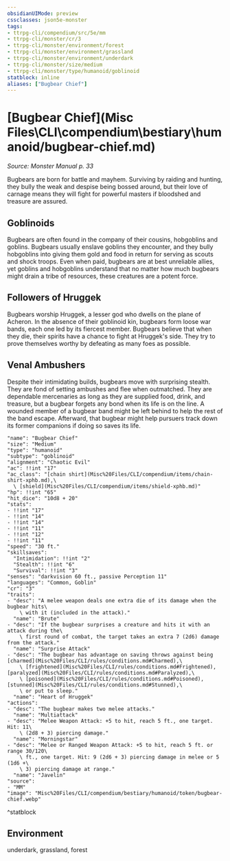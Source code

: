 ```yaml
---
obsidianUIMode: preview
cssclasses: json5e-monster
tags:
- ttrpg-cli/compendium/src/5e/mm
- ttrpg-cli/monster/cr/3
- ttrpg-cli/monster/environment/forest
- ttrpg-cli/monster/environment/grassland
- ttrpg-cli/monster/environment/underdark
- ttrpg-cli/monster/size/medium
- ttrpg-cli/monster/type/humanoid/goblinoid
statblock: inline
aliases: ["Bugbear Chief"]
---
```

# [Bugbear Chief](Misc Files\CLI\compendium\bestiary\humanoid/bugbear-chief.md)
*Source: Monster Manual p. 33*  

Bugbears are born for battle and mayhem. Surviving by raiding and hunting, they bully the weak and despise being bossed around, but their love of carnage means they will fight for powerful masters if bloodshed and treasure are assured.

## Goblinoids

Bugbears are often found in the company of their cousins, hobgoblins and goblins. Bugbears usually enslave goblins they encounter, and they bully hobgoblins into giving them gold and food in return for serving as scouts and shock troops. Even when paid, bugbears are at best unreliable allies, yet goblins and hobgoblins understand that no matter how much bugbears might drain a tribe of resources, these creatures are a potent force.

## Followers of Hruggek

Bugbears worship Hruggek, a lesser god who dwells on the plane of Acheron. In the absence of their goblinoid kin, bugbears form loose war bands, each one led by its fiercest member. Bugbears believe that when they die, their spirits have a chance to fight at Hruggek's side. They try to prove themselves worthy by defeating as many foes as possible.

## Venal Ambushers

Despite their intimidating builds, bugbears move with surprising stealth. They are fond of setting ambushes and flee when outmatched. They are dependable mercenaries as long as they are supplied food, drink, and treasure, but a bugbear forgets any bond when its life is on the line. A wounded member of a bugbear band might be left behind to help the rest of the band escape. Afterward, that bugbear might help pursuers track down its former companions if doing so saves its life.

```statblock
"name": "Bugbear Chief"
"size": "Medium"
"type": "humanoid"
"subtype": "goblinoid"
"alignment": "Chaotic Evil"
"ac": !!int "17"
"ac_class": "[chain shirt](Misc%20Files/CLI/compendium/items/chain-shirt-xphb.md),\
  \ [shield](Misc%20Files/CLI/compendium/items/shield-xphb.md)"
"hp": !!int "65"
"hit_dice": "10d8 + 20"
"stats":
- !!int "17"
- !!int "14"
- !!int "14"
- !!int "11"
- !!int "12"
- !!int "11"
"speed": "30 ft."
"skillsaves":
  "Intimidation": !!int "2"
  "Stealth": !!int "6"
  "Survival": !!int "3"
"senses": "darkvision 60 ft., passive Perception 11"
"languages": "Common, Goblin"
"cr": "3"
"traits":
- "desc": "A melee weapon deals one extra die of its damage when the bugbear hits\
    \ with it (included in the attack)."
  "name": "Brute"
- "desc": "If the bugbear surprises a creature and hits it with an attack during the\
    \ first round of combat, the target takes an extra 7 (2d6) damage from the attack."
  "name": "Surprise Attack"
- "desc": "The bugbear has advantage on saving throws against being [charmed](Misc%20Files/CLI/rules/conditions.md#Charmed),\
    \ [frightened](Misc%20Files/CLI/rules/conditions.md#Frightened), [paralyzed](Misc%20Files/CLI/rules/conditions.md#Paralyzed),\
    \ [poisoned](Misc%20Files/CLI/rules/conditions.md#Poisoned), [stunned](Misc%20Files/CLI/rules/conditions.md#Stunned),\
    \ or put to sleep."
  "name": "Heart of Hruggek"
"actions":
- "desc": "The bugbear makes two melee attacks."
  "name": "Multiattack"
- "desc": "Melee Weapon Attack: +5 to hit, reach 5 ft., one target. Hit: 11\
    \ (2d8 + 3) piercing damage."
  "name": "Morningstar"
- "desc": "Melee or Ranged Weapon Attack: +5 to hit, reach 5 ft. or range 30/120\
    \ ft., one target. Hit: 9 (2d6 + 3) piercing damage in melee or 5 (1d6 +\
    \ 3) piercing damage at range."
  "name": "Javelin"
"source":
- "MM"
"image": "Misc%20Files/CLI/compendium/bestiary/humanoid/token/bugbear-chief.webp"
```
^statblock

## Environment

underdark, grassland, forest